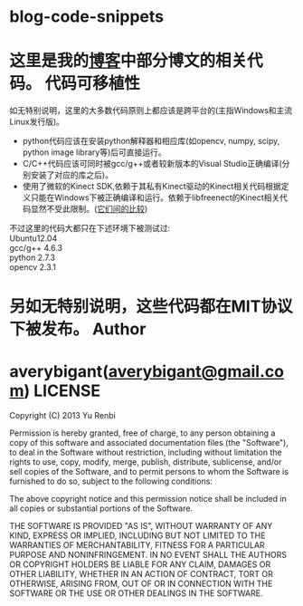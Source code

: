 blog-code-snippets
==================
这里是我的[博客](http://pc.shu.edu.cn/averybigant)中部分博文的相关代码。
代码可移植性
============
如无特别说明，这里的大多数代码原则上都应该是跨平台的(主指Windows和主流Linux发行版)。<br />
*   python代码应该在安装python解释器和相应库(如opencv, numpy, scipy, python image library等)后可直接运行。<br/>
*   C/C++代码应该可同时被gcc/g++或者较新版本的Visual Studio正确编译(分别安装了对应的库之后)。<br/>
*   使用了微软的Kinect SDK,依赖于其私有Kinect驱动的Kinect相关代码根据定义只能在Windows下被正确编译和运行。依赖于libfreenect的Kinect相关代码显然不受此限制。([它们间的比较](http://stackoverflow.com/questions/7706448/official-kinect-sdk-vs-open-source-alternatives))


不过这里的代码大都只在下述环境下被测试过:<br />
Ubuntu12.04 <br />
gcc/g++ 4.6.3<br />
python 2.7.3<br />
opencv 2.3.1<br />


另如无特别说明，这些代码都在MIT协议下被发布。
Author
======
averybigant(averybigant@gmail.com)
LICENSE
=======
Copyright (C) 2013 Yu Renbi

Permission is hereby granted, free of charge, to any person obtaining a copy of this software and associated documentation files (the "Software"), to deal in the Software without restriction, including without limitation the rights to use, copy, modify, merge, publish, distribute, sublicense, and/or sell copies of the Software, and to permit persons to whom the Software is furnished to do so, subject to the following conditions:

The above copyright notice and this permission notice shall be included in all copies or substantial portions of the Software.

THE SOFTWARE IS PROVIDED "AS IS", WITHOUT WARRANTY OF ANY KIND, EXPRESS OR IMPLIED, INCLUDING BUT NOT LIMITED TO THE WARRANTIES OF MERCHANTABILITY, FITNESS FOR A PARTICULAR PURPOSE AND NONINFRINGEMENT. IN NO EVENT SHALL THE AUTHORS OR COPYRIGHT HOLDERS BE LIABLE FOR ANY CLAIM, DAMAGES OR OTHER LIABILITY, WHETHER IN AN ACTION OF CONTRACT, TORT OR OTHERWISE, ARISING FROM, OUT OF OR IN CONNECTION WITH THE SOFTWARE OR THE USE OR OTHER DEALINGS IN THE SOFTWARE.

